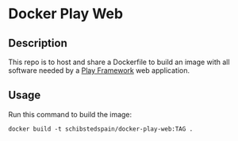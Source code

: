 # Docker Play Web

## Description
This repo is to host and share a Dockerfile to build an image with all software needed by a [Play Framework](https://playframework.com/) web application.

## Usage
Run this command to build the image:
```
docker build -t schibstedspain/docker-play-web:TAG .
```
